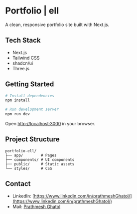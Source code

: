 # Portfolio | ell

A clean, responsive portfolio site built with Next.js.

## Tech Stack

- Next.js
- Tailwind CSS
- shadcn/ui
- Three.js

## Getting Started

```bash
# Install dependencies
npm install

# Run development server
npm run dev
```

Open [http://localhost:3000](http://localhost:3000) in your browser.

## Project Structure

```
portfolio-ell/
├── app/        # Pages
├── components/ # UI components
├── public/     # Static assets
└── styles/     # CSS
```

## Contact

- LinkedIn: [https://www.linkedin.com/in/prathmeshGhatol/](https://www.linkedin.com/in/prathmeshGhatol/)
- Mail: [Prathmesh Ghatol](mailto:pratham1986@gmail.com)
